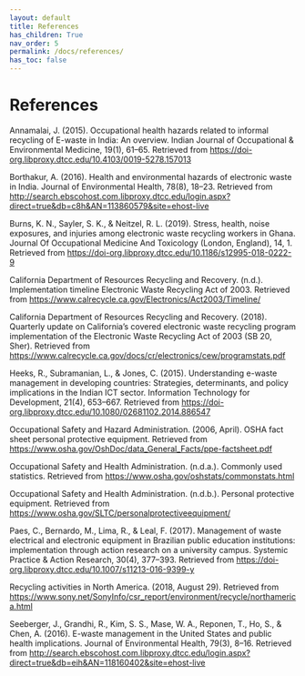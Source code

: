 ```yaml
---
layout: default
title: References
has_children: True
nav_order: 5
permalink: /docs/references/
has_toc: false
---
```


# References

Annamalai, J. (2015). Occupational health hazards related to informal recycling of E-waste in India: An overview. Indian Journal of Occupational & Environmental Medicine, 19(1), 61–65. Retrieved from https://doi-org.libproxy.dtcc.edu/10.4103/0019-5278.157013

Borthakur, A. (2016). Health and environmental hazards of electronic waste in India. Journal of Environmental Health, 78(8), 18–23. Retrieved from http://search.ebscohost.com.libproxy.dtcc.edu/login.aspx?direct=true&db=c8h&AN=113860579&site=ehost-live

Burns, K. N., Sayler, S. K., & Neitzel, R. L. (2019). Stress, health, noise exposures, and injuries among electronic waste recycling workers in Ghana. Journal Of Occupational Medicine And Toxicology (London, England), 14, 1. Retrieved from https://doi-org.libproxy.dtcc.edu/10.1186/s12995-018-0222-9

California Department of Resources Recycling and Recovery. (n.d.). Implementation timeline Electronic Waste Recycling Act of 2003. Retrieved from https://www.calrecycle.ca.gov/Electronics/Act2003/Timeline/

California Department of Resources Recycling and Recovery. (2018). Quarterly update on California’s covered electronic waste recycling program implementation of the Electronic Waste Recycling Act of 2003 (SB 20, Sher). Retrieved from https://www.calrecycle.ca.gov/docs/cr/electronics/cew/programstats.pdf

Heeks, R., Subramanian, L., & Jones, C. (2015). Understanding e-waste management in developing countries: Strategies, determinants, and policy implications in the Indian ICT sector. Information Technology for Development, 21(4), 653–667. Retrieved from https://doi-org.libproxy.dtcc.edu/10.1080/02681102.2014.886547

Occupational Safety and Hazard Administration. (2006, April). OSHA fact sheet personal protective equipment. Retrieved from https://www.osha.gov/OshDoc/data_General_Facts/ppe-factsheet.pdf

Occupational Safety and Health Administration. (n.d.a.). Commonly used statistics. Retrieved from https://www.osha.gov/oshstats/commonstats.html

Occupational Safety and Health Administration. (n.d.b.). Personal protective equipment. Retrieved from https://www.osha.gov/SLTC/personalprotectiveequipment/

Paes, C., Bernardo, M., Lima, R., & Leal, F. (2017). Management of waste electrical and electronic equipment in Brazilian public education institutions: implementation through action research on a university campus. Systemic Practice & Action Research, 30(4), 377–393. Retrieved from https://doi-org.libproxy.dtcc.edu/10.1007/s11213-016-9399-y

Recycling activities in North America. (2018, August 29). Retrieved from https://www.sony.net/SonyInfo/csr_report/environment/recycle/northamerica.html

Seeberger, J., Grandhi, R., Kim, S. S., Mase, W. A., Reponen, T., Ho, S., & Chen, A. (2016). E-waste management in the United States and public health implications. Journal of Environmental Health, 79(3), 8–16. Retrieved from http://search.ebscohost.com.libproxy.dtcc.edu/login.aspx?direct=true&db=eih&AN=118160402&site=ehost-live

